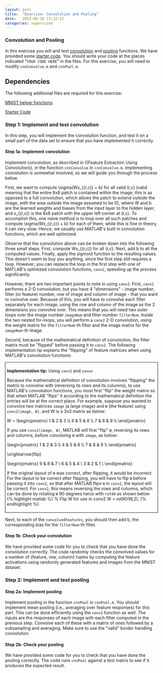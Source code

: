 ```yaml
---
layout: post
title:  "Exercise: Convolution and Pooling"
date:   2013-08-28 13:32:12
categories: supervised
---
```


### Convolution and Pooling ###

In this exercise you will and test [convolution]({{site.baseurl}}/supervised/FeatureExtractionUsingConvolution) and [pooling]({{site.baseurl}}/supervised/Pooling) functions. We have provided some [starter code](https://github.com/amaas/stanford_dl_ex/tree/master/cnn). You should write your code at the places indicated "`YOUR CODE HERE`" in the files. For this exercise, you will need to modify `cnnConvolve.m` and `cnnPool.m`.

## Dependencies ##

The following additional files are required for this exercise:

[MNIST helper functions](https://github.com/amaas/stanford_dl_ex/tree/master/common)

[Starter Code](https://github.com/amaas/stanford_dl_ex/tree/master/cnn)

### Step 1: Implement and test convolution ###

In this step, you will implement the convolution function, and test it on a small part of the data set to ensure that you have implemented it correctly.

#### Step 1a: Implement convolution ####

Implement convolution, as described in ((Feature Extraction Using Convolution)), in the function `cnnConvolve` in `cnnConvolve.m`. Implementing convolution is somewhat involved, so we will guide you through the process below.

First, we want to compute <m>\sigma(Wx_{(r,c)} + b)</m> for all valid <m>(r,c)</m> (valid meaning that the entire 8x8 patch is contained within the image; this is as opposed to a full convolution, which allows the patch to extend outside the image, with the area outside the image assumed to be 0), where <m>W</m> and <m>b</m> are the learned weights and biases from the input layer to the hidden layer, and <m>x_{(r,c)}</m> is the 8x8 patch with the upper left corner at <m>(r,c)</m>. To accomplish this, one naive method is to loop over all such patches and compute <m>\sigma(Wx_{(r,c)} + b)</m> for each of them; while this is fine in theory, it can very slow. Hence, we usually use MATLAB's built in convolution functions, which are well optimized.

Observe that the convolution above can be broken down into the following three small steps. First, compute <m>Wx_{(r,c)}</m> for all <m>(r,c)</m>. Next, add <m>b</m> to all the computed values. Finally, apply the sigmoid function to the resulting values. This doesn't seem to buy you anything, since the first step still requires a loop. However, you can replace the loop in the first step with one of MATLAB's optimized convolution functions, `conv2`, speeding up the process significantly.

However, there are two important points to note in using `conv2`. First, `conv2` performs a 2-D convolution, but you have 4 "dimensions" - image number, filter (or feature) number, row of image and column of image - that you want to convolve over. Because of this, you will have to convolve each filter separately for each image, using the row and column of the image as the 2 dimensions you convolve over. This means that you will need two outer loops over the image number `imageNum` and filter number `filterNum`. Inside the two nested for-loops, you will perform a `conv2` 2-D convolution, using the weight matrix for the `filterNum`-th filter and the image matrix for the `imageNum`-th image.

Second, because of the mathematical definition of convolution, the filter matrix must be "flipped" before passing it to `conv2`. The following implementation tip explains the "flipping" of feature matrices when using MATLAB's convolution functions:

<div style="border:1px solid black; padding: 5px">

<b>Implementation tip:</b> Using <code>conv2</code> and <code>convn</code>

Because the mathematical definition of convolution involves "flipping" the matrix to convolve with (reversing its rows and its columns), to use MATLAB's convolution functions, you must first "flip" the weight matrix so that when MATLAB "flips" it according to the mathematical definition the entries will be at the correct place. For example, suppose you wanted to convolve two matrices <code>image</code> (a large image) and <code>W</code> (the feature) using <code>conv2(image, W)</code>, and W is a 3x3 matrix as below:

<m>
 W = 
 \begin{pmatrix}
  1 &amp; 2 &amp; 3 \\
  4 &amp; 5 &amp; 6 \\
  7 &amp; 8 &amp; 9  \\
 \end{pmatrix}
</m>

If you use <code>conv2(image, W)</code>, MATLAB will first "flip" <code>W</code>, reversing its rows and columns, before convolving <code>W</code> with <code>image</code>, as below:

<m>
 \begin{pmatrix}
  1 &amp; 2 &amp; 3 \\
  4 &amp; 5 &amp; 6 \\
  7 &amp; 8 &amp; 9  \\
 \end{pmatrix}

 \xrightarrow{flip}

 \begin{pmatrix}
  9 &amp; 8 &amp; 7 \\
  6 &amp; 5 &amp; 4 \\
  3 &amp; 2 &amp; 1  \\
 \end{pmatrix}
</m>

If the original layout of <code>W</code> was correct, after flipping, it would be incorrect. For the layout to be correct after flipping, you will have to flip <code>W</code> before passing it into <code>conv2</code>, so that after MATLAB flips <code>W</code> in <code>conv2</code>, the layout will be correct. For <code>conv2</code>, this means reversing the rows and columns, which can be done by rotating <code>W</code> 90 degrees twice with <code>rot90</code> as shown below:
{% highlight matlab %} 
% Flip W for use in conv2
W = rot90(W,2);
{% endhighlight %}

</div>

Next, to each of the `convolvedFeatures`, you should then add <m>b</m>, the corresponding bias for the `filterNum`-th filter.

#### Step 1b: Check your convolution ####

We have provided some code for you to check that you have done the convolution correctly. The code randomly checks the convolved values for a number of (feature, row, column) tuples by computing the feature activations using randomly generated features and images from the MNIST dataset.

### Step 2: Implement and test pooling ###

#### Step 2a: Implement pooling ####

Implement pooling in the function `cnnPool` in `cnnPool.m`. You should implement mean pooling (i.e., averaging over feature responses) for this part.  This can be done efficiently using the `conv2` function as well.  The inputs are the responses of each image with each filter computed in the previous step.  Convolve each of these with a matrix of ones followed by a subsampling and averaging.  Make sure to use the "valid" border handling convolution.

#### Step 2b: Check your pooling ####

We have provided some code for you to check that you have done the pooling correctly. The code runs `cnnPool` against a test matrix to see if it produces the expected result.
